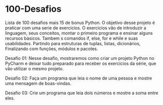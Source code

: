 # 100-Desafios
Lista de 100 desafios mais 15 de bonus Python. 
O objetivo desse projeto é praticar com uma serie de exercicios. O exercicios vão de introduzir a linguagem, seus conceitos, montar o primeiro programa e ensinar alguns recursos básicos. Tambem s comandos if, else, for e while e suas usabilidades. Partindo para estruturas de tuplas, listas, dicionários, Finalizando com funções, módulos e pacotes.

Desafio 01:
Nesse desafio, mostraremos como criar um projeto Python no PyCharm e deixar tudo preparado para receber os exercícios da série, que vão utilizar o mesmo projeto.

Desafio 02:
Faça um programa que leia o nome de uma pessoa e mostre uma mensagem de boas-vindas.

Desafio 03: Crie um programa que leia dois números e mostre a soma entre eles.
